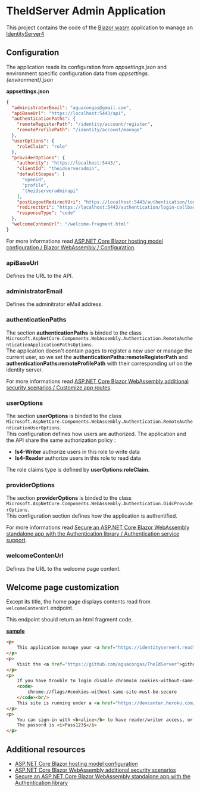# TheIdServer Admin Application

This project contains the code of the [Blazor wasm](https//blazor.net) application to manage an [IdentityServer4](https://identityserver4.readthedocs.io/en/latest/)

## Configuration

The application reads its configuration from *appsettings.json* and environment specific configuration data from *appsettings.{environment}.json*

**appsettings.json**

```json
{
  "administratorEmail": "aguacongas@gmail.com",
  "apiBaseUrl": "https://localhost:5443/api",
  "authenticationPaths": {
    "remoteRegisterPath": "/identity/account/register",
    "remoteProfilePath": "/identity/account/manage"
  },
  "userOptions": {
    "roleClaim": "role"
  },
  "providerOptions": {
    "authority": "https://localhost:5443/",
    "clientId": "theidserveradmin",
    "defaultScopes": [
      "openid",
      "profile",
      "theidserveradminapi"
    ],
    "postLogoutRedirectUri": "https://localhost:5443/authentication/logout-callback",
    "redirectUri": "https://localhost:5443/authentication/login-callback",
    "responseType": "code"
  },
  "welcomeContenUrl": "/welcome-fragment.html"
}
```

For more informations read [ASP.NET Core Blazor hosting model configuration / Blazor WebAssembly / Configuration](https://docs.microsoft.com/en-us/aspnet/core/blazor/hosting-model-configuration?view=aspnetcore-3.1#configuration).

### apiBaseUrl

Defines the URL to the API.

### administratorEmail

Defines the adminitrator eMail address.

### authenticationPaths

The section **authenticationPaths** is binded to the class `Microsoft.AspNetCore.Components.WebAssembly.Authentication.RemoteAuthenticationApplicationPathsOptions`.  
The application doesn't contain pages to register a new user or manage the current user, so we set the **authenticationPaths:remoteRegisterPath** and **authenticationPaths:remoteProfilePath** with their corresponding url on the identity server.

 For more informations read [ASP.NET Core Blazor WebAssembly additional security scenarios / Customize app routes](https://docs.microsoft.com/en-us/aspnet/core/security/blazor/webassembly/additional-scenarios?view=aspnetcore-3.1#customize-app-routes).

### userOptions

The section **userOptions** is binded to the class `Microsoft.AspNetCore.Components.WebAssembly.Authentication.RemoteAuthenticationUserOptions`.  
This configuration defines how users are authorized. The application and the API share the same authorization policy : 

* **Is4-Writer** authorize users in this role to write data
* **Is4-Reader** authorize users in this role to read data

The role claims type is defined by **userOptions:roleClaim**.

### providerOptions

The section **providerOptions** is binded to the class `Microsoft.AspNetCore.Components.WebAssembly.Authentication.OidcProviderOptions`.  
This configuration section defines how the application is authentified.  

For more informations read [Secure an ASP.NET Core Blazor WebAssembly standalone app with the Authentication library / Authentication service support](https://docs.microsoft.com/en-us/aspnet/core/security/blazor/webassembly/standalone-with-authentication-library?view=aspnetcore-3.1#authentication-service-support).

### welcomeContenUrl

Defines the URL to the welcome page content.

## Welcome page customization

Except its title, the home page displays contents read from `welcomeContenUrl` endpoint.

This endpoint should return an html fragment code.

[**sample**](../Aguacongas.TheIdServer/wwwroot/welcome-fragment.html)

```html
<p>
    This application manage your <a href="https://identityserver4.readthedocs.io/en/latest/">IdentityServer4</a>.
</p>
<p>
    Visit the <a href="https://github.com/aguacongas/TheIdServer">github site</a> for doc, source code and issue tracking.
</p>
<p>
    If you have trouble to login disable chromuim cookies-without-same-site-must-be-secure flag.<br />
    <code>
        chrome://flags/#cookies-without-same-site-must-be-secure
    </code><br/>
    This site is running under a <a href="https://devcenter.heroku.com/articles/dyno-types">free heroku dyno</a> without end-to-end https.
</p>
<p>
    You can sign-in with <b>alice</b> to have reader/writer access, or <b>bob</b> for a read only access.<br />
    The passord is <i>Pass123$</i>
</p>
```

## Additional resources

* [ASP.NET Core Blazor hosting model configuration](https://docs.microsoft.com/en-us/aspnet/core/blazor/hosting-model-configuration?view=aspnetcore-3.1#configuration)
* [ASP.NET Core Blazor WebAssembly additional security scenarios](https://docs.microsoft.com/en-us/aspnet/core/security/blazor/webassembly/additional-scenarios?view=aspnetcore-3.1#customize-app-routes)
* [Secure an ASP.NET Core Blazor WebAssembly standalone app with the Authentication library](https://docs.microsoft.com/en-us/aspnet/core/security/blazor/webassembly/standalone-with-authentication-library?view=aspnetcore-3.1#authentication-service-support)